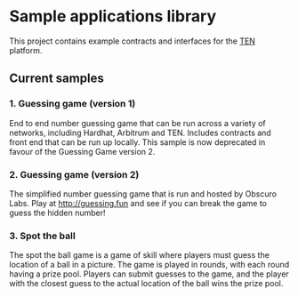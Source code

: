 # Sample applications library

This project contains example contracts and interfaces for the [TEN](https://obscu.ro/) platform. 

## Current samples
### 1. Guessing game (version 1) 
End to end number guessing game that can be run across a variety of networks, including Hardhat, Arbitrum and 
TEN. Includes contracts and front end that can be run up locally. This sample is now deprecated in favour of the 
Guessing Game version 2. 

### 2. Guessing game (version 2)
The simplified number guessing game that is run and hosted by Obscuro Labs. Play at http://guessing.fun and see if you 
can break the game to guess the hidden number!

### 3. Spot the ball
The spot the ball game is a game of skill where players must guess the location of a ball in a picture. The game is
played in rounds, with each round having a prize pool. Players can submit guesses to the game, and the player with the
closest guess to the actual location of the ball wins the prize pool.


